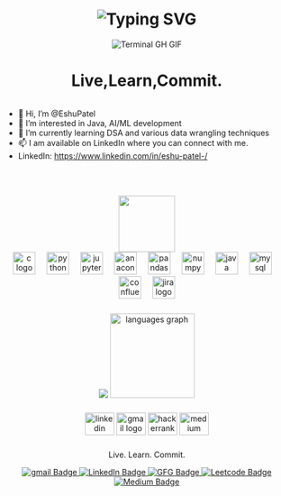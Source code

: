 <div align="center">
    <h1><img src="https://readme-typing-svg.herokuapp.com?font=Jetbrains+mono&size=40&duration=3000&color=33FF33&center=true&vCenter=true&width=435&lines=Hey..+I'm+Eshu;This+is..;..my+Github..;" alt="Typing SVG"/></h1>
<p><img src="termina-gh.gif" alt="Terminal GH GIF" /></p>
</div>

<div class="markdown-heading" dir="auto"><h1 align="center" class="heading-element" dir="auto">Live,Learn,Commit.</h1></div>

<div align="center">
<img src="https://komarev.com/ghpvc/?username=Eshupatel&style=flat-square&color=blue" alt=""/>
</div>

- 👋 Hi, I’m @EshuPatel<br>
- 👀 I’m interested in Java, AI/ML development<br>
- 🌱 I’m currently learning DSA and various data wrangling techniques<br>
- 📫 I am available on LinkedIn where you can connect with me.<br>
- LinkedIn: https://www.linkedin.com/in/eshu-patel-/<br>

<br><br>
<div id="header" align="center">
  <img src="https://media.giphy.com/media/M9gbBd9nbDrOTu1Mqx/giphy.gif" width="100"/>
</div>

<div align="center">
  <img src="https://cdn.jsdelivr.net/gh/devicons/devicon/icons/c/c-original.svg" height="40" alt="c logo"  />
  <img width="12" />
  <img src="https://cdn.jsdelivr.net/gh/devicons/devicon/icons/python/python-original.svg" height="40" alt="python logo"  />
  <img width="12" />
  <img src="https://cdn.jsdelivr.net/gh/devicons/devicon/icons/jupyter/jupyter-original.svg" height="40" alt="jupyter logo"  />
  <img width="12" />
  <img src="https://cdn.jsdelivr.net/gh/devicons/devicon/icons/anaconda/anaconda-original.svg" height="40" alt="anaconda logo"  />
  <img width="12" />
  <img src="https://cdn.jsdelivr.net/gh/devicons/devicon/icons/pandas/pandas-original.svg" height="40" alt="pandas logo"  />
  <img width="12" />
  <img src="https://cdn.jsdelivr.net/gh/devicons/devicon/icons/numpy/numpy-original.svg" height="40" alt="numpy logo"  />
  <img width="12" />
  <img src="https://cdn.jsdelivr.net/gh/devicons/devicon/icons/java/java-original.svg" height="40" alt="java logo"  />
  <img width="12" />
  <img src="https://cdn.jsdelivr.net/gh/devicons/devicon/icons/mysql/mysql-original.svg" height="40" alt="mysql logo"  />
  <img width="12" />
  <img src="https://cdn.jsdelivr.net/gh/devicons/devicon/icons/confluence/confluence-original.svg" height="40" alt="confluence logo"  />
  <img width="12" />
  <img src="https://cdn.jsdelivr.net/gh/devicons/devicon/icons/jira/jira-original.svg" height="40" alt="jira logo"  />
</div>

###

<div align="center">
  <img src= "https://github-readme-stats.vercel.app/api?username=EshuPatel&show_icons=true&theme=dark"https://github.com/EshuPatel/">
  <img src="https://github-readme-stats.vercel.app/api/top-langs?username=EshuPatel&locale=en&hide_title=false&layout=compact&card_width=320&langs_count=5&theme=dracula&hide_border=false&order=2" height="150" alt="languages graph"  />
</div>

###

<div align="center">
  <a href="www.linkedin.com/in/eshu-patel-">
      <img src="https://raw.githubusercontent.com/maurodesouza/profile-readme-generator/master/src/assets/icons/social/linkedin/default.svg" width="52" height="40" alt="linkedin logo"  /></a>
<a href="mailto: eshupatel066@gmail.com"> 
    <img src="https://raw.githubusercontent.com/maurodesouza/profile-readme-generator/master/src/assets/icons/social/gmail/default.svg" width="52" height="40" alt="gmail logo"  /></a>
 <a href="https://www.hackerrank.com/profile/eshupatel066">
     <img src="https://raw.githubusercontent.com/maurodesouza/profile-readme-generator/master/src/assets/icons/social/hackerrank/default.svg" width="52" height="40" alt="hackerrank logo"  /></a>
 <a href="https://medium.com/@eshupatel066">
     <img src="https://raw.githubusercontent.com/maurodesouza/profile-readme-generator/master/src/assets/icons/social/medium/default.svg" width="52" height="40" alt="medium logo"  /></a>
</div>


###





<p align="center">Live. Learn. Commit.</p>
<div align="center" id="badges">
    <a href="mailto: eshupatel066@gmail.com">
    <img src="https://img.shields.io/badge/Gmail-red?style=for-the-badge&logo=gmail&logoColor=white" alt="gmail Badge"/>
  </a>
    <a href="https://www.linkedin.com/in/eshu-patel-/">
    <img src="https://img.shields.io/badge/LinkedIn-blue?style=for-the-badge&logo=linkedin&logoColor=white" alt="LinkedIn Badge"/>
  </a>
  <a href="https://www.geeksforgeeks.org/user/eshupatel066/">
    <img src="https://img.shields.io/badge/GeeksforGeeks-olive?style=for-the-badge&logo=geeksforgeeks&logoColor=white" alt="GFG Badge"/>
  </a>
  <a href="https://leetcode.com/u/terry_32/">
    <img src="https://img.shields.io/badge/Leetcode-purple?style=for-the-badge&logo=Leetcode&logoColor=white" alt="Leetcode Badge"/>
  </a>
    <a href="https://medium.com/@eshupatel066">
    <img src="https://img.shields.io/badge/Medium-orange?style=for-the-badge&logo=Medium&logoColor=white" alt="Medium Badge"/>
  </a>
</div>


